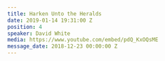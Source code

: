 ```yaml
---
title: Harken Unto the Heralds
date: 2019-01-14 19:31:00 Z
position: 4
speaker: David White
media: https://www.youtube.com/embed/pdQ_KxOQsME
message_date: 2018-12-23 00:00:00 Z
---
```


